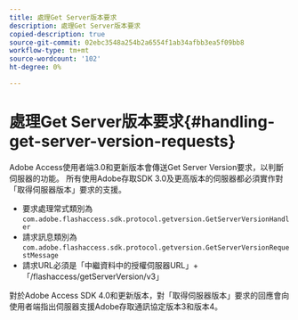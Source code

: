 ```yaml
---
title: 處理Get Server版本要求
description: 處理Get Server版本要求
copied-description: true
source-git-commit: 02ebc3548a254b2a6554f1ab34afbb3ea5f09bb8
workflow-type: tm+mt
source-wordcount: '102'
ht-degree: 0%

---
```


# 處理Get Server版本要求{#handling-get-server-version-requests}

Adobe Access使用者端3.0和更新版本會傳送Get Server Version要求，以判斷伺服器的功能。 所有使用Adobe存取SDK 3.0及更高版本的伺服器都必須實作對「取得伺服器版本」要求的支援。

* 要求處理常式類別為 `com.adobe.flashaccess.sdk.protocol.getversion.GetServerVersionHandler`
* 請求訊息類別為 `com.adobe.flashaccess.sdk.protocol.getversion.GetServerVersionRequestMessage`
* 請求URL必須是「中繼資料中的授權伺服器URL」+「/flashaccess/getServerVersion/v3」

對於Adobe Access SDK 4.0和更新版本，對「取得伺服器版本」要求的回應會向使用者端指出伺服器支援Adobe存取通訊協定版本3和版本4。
